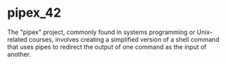 # pipex_42
The "pipex" project, commonly found in systems programming or Unix-related courses, involves creating a simplified version of a shell command that uses pipes to redirect the output of one command as the input of another.
